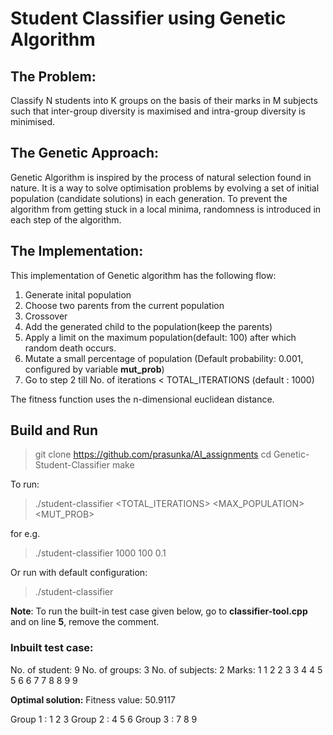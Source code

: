 # Student Classifier using Genetic Algorithm

## The Problem:

Classify N students into K groups on the basis of their marks in M subjects such that inter-group diversity is maximised and intra-group diversity is minimised.

## The Genetic Approach:

Genetic Algorithm is inspired by the process of natural selection found in nature. It is a way to solve optimisation problems by evolving a set of initial population (candidate solutions) in each generation. To prevent the algorithm from getting stuck in a local minima, randomness is introduced in each step of the algorithm.

## The Implementation:

This implementation of Genetic algorithm has the following flow:

1. Generate inital population
2. Choose two parents from the current population
3. Crossover
4. Add the generated child to the population(keep the parents)
5. Apply a limit on the maximum population(default: 100) after which random death occurs.
6. Mutate a small percentage of population (Default probability: 0.001, configured by variable **mut_prob**)
7. Go to step 2 till No. of iterations < TOTAL_ITERATIONS (default : 1000)

The fitness function uses the n-dimensional euclidean distance.
## Build and Run


> git clone https://github.com/prasunka/AI_assignments
> cd Genetic-Student-Classifier
> make

To run:
> ./student-classifier <TOTAL_ITERATIONS> <MAX_POPULATION> <MUT_PROB>

for e.g.
> ./student-classifier 1000 100 0.1

Or run with default configuration:

> ./student-classifier

**Note**: To run the built-in test case given below, go to **classifier-tool.cpp** and on line **5**, remove the comment.

### Inbuilt test case:
No. of student: 9
No. of groups: 3
No. of subjects: 2
Marks:
1 1
2 2
3 3
4 4
5 5
6 6
7 7
8 8
9 9

**Optimal solution:**
Fitness value: 50.9117

Group 1 : 1 2 3
Group 2 : 4 5 6
Group 3 : 7 8 9

